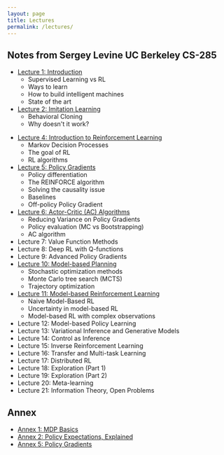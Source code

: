```yaml
---
layout: page
title: Lectures
permalink: /lectures/
---
```


## Notes from Sergey Levine UC Berkeley CS-285

- [Lecture 1: Introduction](/lectures/lecture1)
    - Supervised Learning vs RL
    - Ways to learn
    - How to build intelligent machines
    - State of the art
- [Lecture 2: Imitation Learning](/lectures/lecture2)
    - Behavioral Cloning
    - Why doesn't it work?
<!-- - Lecture 3: TensorFlow Review -->
- [Lecture 4: Introduction to Reinforcement Learning](/lectures/lecture4)
    - Markov Decision Processes
    - The goal of RL
    - RL algorithms
- [Lecture 5: Policy Gradients](/lectures/lecture5)
    - Policy differentiation
    - The REINFORCE algorithm
    - Solving the causality issue
    - Baselines
    - Off-policy Policy Gradient
- [Lecture 6: Actor-Critic (AC) Algorithms](/lectures/lecture6)
    - Reducing Variance on Policy Gradients
    - Policy evaluation (MC vs Bootstrapping)
    - AC algorithm
- Lecture 7: Value Function Methods
- Lecture 8: Deep RL with Q-functions
- Lecture 9: Advanced Policy Gradients
- [Lecture 10: Model-based Planning](/lectures/lecture10)
    - Stochastic optimization methods
    - Monte Carlo tree search (MCTS)
    - Trajectory optimization 
- [Lecture 11: Model-based Reinforcement Learning](/lectures/lecture11)
    - Naive Model-Based RL
    - Uncertainty in model-based RL
    - Model-based RL with complex observations
- Lecture 12: Model-based Policy Learning
- Lecture 13: Variational Inference and Generative Models
- Lecture 14: Control as Inference
- Lecture 15: Inverse Reinforcement Learning
- Lecture 16: Transfer and Multi-task Learning
- Lecture 17: Distributed RL
- Lecture 18: Exploration (Part 1)
- Lecture 19: Exploration (Part 2)
- Lecture 20: Meta-learning
- Lecture 21: Information Theory, Open Problems

## Annex
- [Annex 1: MDP Basics](/lectures/basic_concepts)
- [Annex 2: Policy Expectations, Explained](/lectures/policy_expectations)
- [Annex 5: Policy Gradients](/lectures/policy_gradients_annex)

